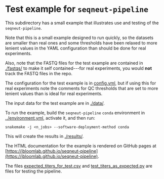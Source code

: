 # Test example for `seqneut-pipeline`

This subdirectory has a small example that illustrates use and testing of the `seqneut-pipeline`.

Note that this is a small example designed to run quickly, so the datasets are smaller than real ones and some thresholds have been relaxed to more lenient values in the YAML configuration than should be done for real experiments.

Also, note that the FASTQ files for the test example are contained in [./fastqs/](fastqs) to make it self contained---for real experiments, you would **not** track the FASTQ files in the repo.

The configuration for the test example is in [config.yml](config.yml), but if using this for real experiments note the comments for QC thresholds that are set to more lenient values than is ideal for real experiments.

The input data for the test example are in [./data/](data).

To run the example, build the `seqneut-pipeline` `conda` environment in [../environment.yml](../environment.yml), activate it, and then run:

    snakemake -j <n_jobs> --software-deployment-method conda

This will create the results in [./results/](results).

The HTML documentation for the example is rendered on GitHub pages at [https://jbloomlab.github.io/seqneut-pipeline](https://jbloomlab.github.io/seqneut-pipeline).

The files [expected_titers_for_test.csv](expected_titers_for_test.csv) and [test_titers_as_expected.py](test_titers_as_expected.py) are files for testing the pipeline.

